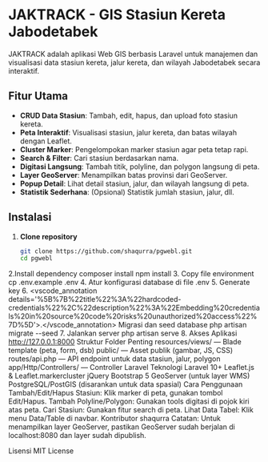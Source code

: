 # JAKTRACK - GIS Stasiun Kereta Jabodetabek

JAKTRACK adalah aplikasi Web GIS berbasis Laravel untuk manajemen dan visualisasi data stasiun kereta, jalur kereta, dan wilayah Jabodetabek secara interaktif.

## Fitur Utama

- **CRUD Data Stasiun**: Tambah, edit, hapus, dan upload foto stasiun kereta.
- **Peta Interaktif**: Visualisasi stasiun, jalur kereta, dan batas wilayah dengan Leaflet.
- **Cluster Marker**: Pengelompokan marker stasiun agar peta tetap rapi.
- **Search & Filter**: Cari stasiun berdasarkan nama.
- **Digitasi Langsung**: Tambah titik, polyline, dan polygon langsung di peta.
- **Layer GeoServer**: Menampilkan batas provinsi dari GeoServer.
- **Popup Detail**: Lihat detail stasiun, jalur, dan wilayah langsung di peta.
- **Statistik Sederhana**: (Opsional) Statistik jumlah stasiun, jalur, dll.

## Instalasi

1. **Clone repository**
   ```sh
   git clone https://github.com/shaqurra/pgwebl.git
   cd pgwebl
2.Install dependency
    composer install
    npm install
3. Copy file environment
    cp .env.example .env
4. Atur konfigurasi database di file .env
5. Generate key
6. <vscode_annotation details='%5B%7B%22title%22%3A%22hardcoded-    credentials%22%2C%22description%22%3A%22Embedding%20credentials%20in%20source%20code%20risks%20unauthorized%20access%22%7D%5D'>.</vscode_annotation> Migrasi dan seed database
php artisan migrate --seed
7. Jalankan server
    php artisan serve
8. Akses Aplikasi
http://127.0.0.1:8000
Struktur Folder Penting
resources/views/ — Blade template (peta, form, dsb)
public/ — Asset publik (gambar, JS, CSS)
routes/api.php — API endpoint untuk data stasiun, jalur, polygon
app/Http/Controllers/ — Controller Laravel
Teknologi
Laravel 10+
Leaflet.js & Leaflet.markercluster
jQuery
Bootstrap 5
GeoServer (untuk layer WMS)
PostgreSQL/PostGIS (disarankan untuk data spasial)
Cara Penggunaan
Tambah/Edit/Hapus Stasiun: Klik marker di peta, gunakan tombol Edit/Hapus.
Tambah Polyline/Polygon: Gunakan tools digitasi di pojok kiri atas peta.
Cari Stasiun: Gunakan fitur search di peta.
Lihat Data Tabel: Klik menu Data/Table di navbar.
Kontributor
shaqurra
Catatan:
Untuk menampilkan layer GeoServer, pastikan GeoServer sudah berjalan di localhost:8080 dan layer sudah dipublish.

Lisensi
MIT License
